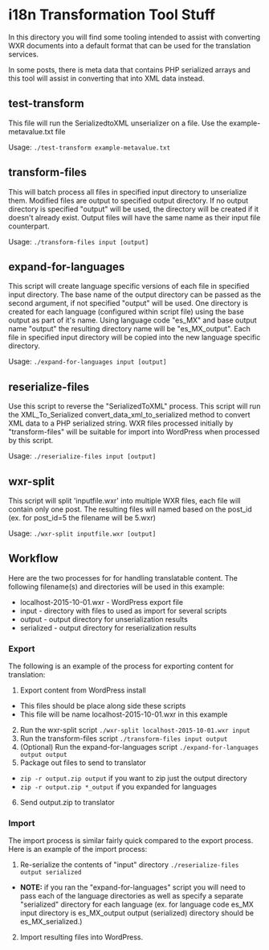 # i18n Transformation Tool Stuff

In this directory you will find some tooling intended to assist with converting
WXR documents into a default format that can be used for the translation
services.

In some posts, there is meta data that contains PHP serialized arrays and this
tool will assist in converting that into XML data instead.

## test-transform

This file will run the SerializedtoXML unserializer on a file. Use the example-metavalue.txt file

Usage: `./test-transform example-metavalue.txt`


## transform-files

This will batch process all files in specified input directory to unserialize
them. Modified files are output to specified output directory. If no output
directory is specified "output" will be used, the directory will be created if
it doesn't already exist. Output files will have the same name as their input
file counterpart.

Usage: `./transform-files input [output]`

## expand-for-languages

This script will create language specific versions of each file in specified
input directory. The base name of the output directory can be passed as the
second argument, if not specified "output" will be used. One directory is
created for each language (configured within script file) using the base output
as part of it's name. Using language code "es_MX" and base output name "output"
the resulting directory name will be "es_MX_output". Each file in specified
input directory will be copied into the new language specific directory.

Usage: `./expand-for-languages input [output]`

## reserialize-files

Use this script to reverse the "SerializedToXML" process. This script will run
the XML_To_Serialized convert_data_xml_to_serialized method to convert XML data
to a PHP serialized string. WXR files processed initially by "transform-files"
will be suitable for import into WordPress when processed by this script.

Usage: `./reserialize-files input [output]`


## wxr-split

This script will split 'inputfile.wxr' into multiple WXR files, each file will
contain only one post. The resulting files will named based on the post_id 
(ex. for post_id=5 the filename will be 5.wxr)

Usage: `./wxr-split inputfile.wxr [output]`

## Workflow

Here are the two processes for for handling translatable content. The following
filename(s) and directories will be used in this example:

* localhost-2015-10-01.wxr - WordPress export file
* input - directory with files to used as import for several scripts
* output - output directory for unserialization results
* serialized - output directory for reserialization results

### Export

The following is an example of the process for exporting content for translation:

1. Export content from WordPress install
  * This files should be place along side these scripts
  * This file will be name localhost-2015-10-01.wxr in this example
2. Run the wxr-split script `./wxr-split localhost-2015-10-01.wxr input`
3. Run the transform-files script `./transform-files input output`
4. (Optional) Run the expand-for-languages script `./expand-for-languages output output`
5. Package out files to send to translator
  * `zip -r output.zip output` if you want to zip just the output directory
  * `zip -r output.zip *_output` if you expanded for languages
6. Send output.zip to translator

### Import

The import process is similar fairly quick compared to the export process. Here 
is an example of the import process:

1. Re-serialize the contents of "input" directory `./reserialize-files output serialized`
  * **NOTE:** if you ran the "expand-for-languages" script you will need to pass
   each of the language directories as well as specify a separate "serialized"
   directory for each language (ex. for language code es_MX input directory is
   es_MX_output output (serialized) directory should be es_MX_serialized.)
2. Import resulting files into WordPress.

